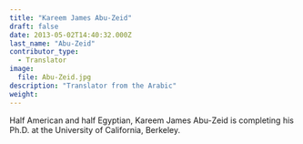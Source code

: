 ```yaml
---
title: "Kareem James Abu-Zeid"
draft: false
date: 2013-05-02T14:40:32.000Z
last_name: "Abu-Zeid"
contributor_type:
  - Translator
image:
  file: Abu-Zeid.jpg
description: "Translator from the Arabic"
weight:
---
```


Half American and half Egyptian, Kareem James Abu-Zeid is completing his Ph.D. at the University of California, Berkeley.


